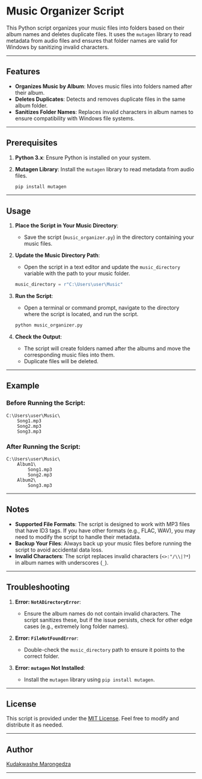 # Music Organizer Script

This Python script organizes your music files into folders based on their album names and deletes duplicate files. It uses the `mutagen` library to read metadata from audio files and ensures that folder names are valid for Windows by sanitizing invalid characters.

---

## Features

- **Organizes Music by Album**: Moves music files into folders named after their album.
- **Deletes Duplicates**: Detects and removes duplicate files in the same album folder.
- **Sanitizes Folder Names**: Replaces invalid characters in album names to ensure compatibility with Windows file systems.

---

## Prerequisites

1. **Python 3.x**: Ensure Python is installed on your system.
2. **Mutagen Library**: Install the `mutagen` library to read metadata from audio files.

   ```bash
   pip install mutagen
   ```

---

## Usage

1. **Place the Script in Your Music Directory**:
   - Save the script (`music_organizer.py`) in the directory containing your music files.

2. **Update the Music Directory Path**:
   - Open the script in a text editor and update the `music_directory` variable with the path to your music folder.

   ```python
   music_directory = r"C:\Users\user\Music"
   ```

3. **Run the Script**:
   - Open a terminal or command prompt, navigate to the directory where the script is located, and run the script.

   ```bash
   python music_organizer.py
   ```

4. **Check the Output**:
   - The script will create folders named after the albums and move the corresponding music files into them.
   - Duplicate files will be deleted.

---

## Example

### Before Running the Script:
```
C:\Users\user\Music\
    Song1.mp3
    Song2.mp3
    Song3.mp3
```

### After Running the Script:
```
C:\Users\user\Music\
    Album1\
        Song1.mp3
        Song2.mp3
    Album2\
        Song3.mp3
```

---

## Notes

- **Supported File Formats**: The script is designed to work with MP3 files that have ID3 tags. If you have other formats (e.g., FLAC, WAV), you may need to modify the script to handle their metadata.
- **Backup Your Files**: Always back up your music files before running the script to avoid accidental data loss.
- **Invalid Characters**: The script replaces invalid characters (`<>:"/\\|?*`) in album names with underscores (`_`).

---

## Troubleshooting

1. **Error: `NotADirectoryError`**:
   - Ensure the album names do not contain invalid characters. The script sanitizes these, but if the issue persists, check for other edge cases (e.g., extremely long folder names).

2. **Error: `FileNotFoundError`**:
   - Double-check the `music_directory` path to ensure it points to the correct folder.

3. **Error: `mutagen` Not Installed**:
   - Install the `mutagen` library using `pip install mutagen`.

---

## License

This script is provided under the [MIT License](https://opensource.org/licenses/MIT). Feel free to modify and distribute it as needed.

---

## Author

[Kudakwashe Marongedza](https://github.com/ashemaro)

---